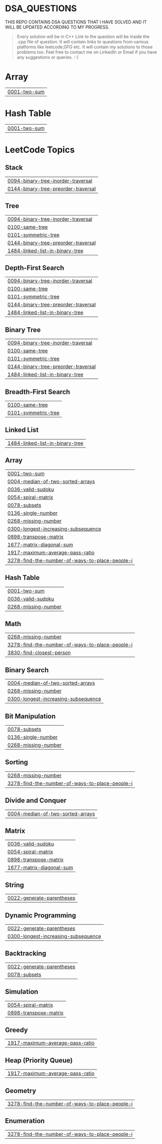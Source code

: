 # DSA_QUESTIONS

THIS REPO CONTAINS DSA QUESTIONS THAT I HAVE SOLVED AND IT WILL BE UPDATED ACCORDING TO MY PROGRESS.

>Every solution will be in C++
>Link to the question will be inside the .cpp file of question.
>It will contain links to questions from various platforms like leetcode,GFG etc.
>It will contain my solutions to those problems too.
>Feel free to contact me on LinkedIn or Email if you have any suggestions or queries. :-)


# Array
|  |
| ------- |
| [0001-two-sum](https://github.com/ehmerr/DSA_QUESTIONS/tree/master/0001-two-sum) |
# Hash Table
|  |
| ------- |
| [0001-two-sum](https://github.com/ehmerr/DSA_QUESTIONS/tree/master/0001-two-sum) |
<!---LeetCode Topics Start-->
# LeetCode Topics
## Stack
|  |
| ------- |
| [0094-binary-tree-inorder-traversal](https://github.com/ehmerr/DSA_QUESTIONS/tree/master/0094-binary-tree-inorder-traversal) |
| [0144-binary-tree-preorder-traversal](https://github.com/ehmerr/DSA_QUESTIONS/tree/master/0144-binary-tree-preorder-traversal) |
## Tree
|  |
| ------- |
| [0094-binary-tree-inorder-traversal](https://github.com/ehmerr/DSA_QUESTIONS/tree/master/0094-binary-tree-inorder-traversal) |
| [0100-same-tree](https://github.com/ehmerr/DSA_QUESTIONS/tree/master/0100-same-tree) |
| [0101-symmetric-tree](https://github.com/ehmerr/DSA_QUESTIONS/tree/master/0101-symmetric-tree) |
| [0144-binary-tree-preorder-traversal](https://github.com/ehmerr/DSA_QUESTIONS/tree/master/0144-binary-tree-preorder-traversal) |
| [1484-linked-list-in-binary-tree](https://github.com/ehmerr/DSA_QUESTIONS/tree/master/1484-linked-list-in-binary-tree) |
## Depth-First Search
|  |
| ------- |
| [0094-binary-tree-inorder-traversal](https://github.com/ehmerr/DSA_QUESTIONS/tree/master/0094-binary-tree-inorder-traversal) |
| [0100-same-tree](https://github.com/ehmerr/DSA_QUESTIONS/tree/master/0100-same-tree) |
| [0101-symmetric-tree](https://github.com/ehmerr/DSA_QUESTIONS/tree/master/0101-symmetric-tree) |
| [0144-binary-tree-preorder-traversal](https://github.com/ehmerr/DSA_QUESTIONS/tree/master/0144-binary-tree-preorder-traversal) |
| [1484-linked-list-in-binary-tree](https://github.com/ehmerr/DSA_QUESTIONS/tree/master/1484-linked-list-in-binary-tree) |
## Binary Tree
|  |
| ------- |
| [0094-binary-tree-inorder-traversal](https://github.com/ehmerr/DSA_QUESTIONS/tree/master/0094-binary-tree-inorder-traversal) |
| [0100-same-tree](https://github.com/ehmerr/DSA_QUESTIONS/tree/master/0100-same-tree) |
| [0101-symmetric-tree](https://github.com/ehmerr/DSA_QUESTIONS/tree/master/0101-symmetric-tree) |
| [0144-binary-tree-preorder-traversal](https://github.com/ehmerr/DSA_QUESTIONS/tree/master/0144-binary-tree-preorder-traversal) |
| [1484-linked-list-in-binary-tree](https://github.com/ehmerr/DSA_QUESTIONS/tree/master/1484-linked-list-in-binary-tree) |
## Breadth-First Search
|  |
| ------- |
| [0100-same-tree](https://github.com/ehmerr/DSA_QUESTIONS/tree/master/0100-same-tree) |
| [0101-symmetric-tree](https://github.com/ehmerr/DSA_QUESTIONS/tree/master/0101-symmetric-tree) |
## Linked List
|  |
| ------- |
| [1484-linked-list-in-binary-tree](https://github.com/ehmerr/DSA_QUESTIONS/tree/master/1484-linked-list-in-binary-tree) |
## Array
|  |
| ------- |
| [0001-two-sum](https://github.com/ehmerr/DSA_QUESTIONS/tree/master/0001-two-sum) |
| [0004-median-of-two-sorted-arrays](https://github.com/ehmerr/DSA_QUESTIONS/tree/master/0004-median-of-two-sorted-arrays) |
| [0036-valid-sudoku](https://github.com/ehmerr/DSA_QUESTIONS/tree/master/0036-valid-sudoku) |
| [0054-spiral-matrix](https://github.com/ehmerr/DSA_QUESTIONS/tree/master/0054-spiral-matrix) |
| [0078-subsets](https://github.com/ehmerr/DSA_QUESTIONS/tree/master/0078-subsets) |
| [0136-single-number](https://github.com/ehmerr/DSA_QUESTIONS/tree/master/0136-single-number) |
| [0268-missing-number](https://github.com/ehmerr/DSA_QUESTIONS/tree/master/0268-missing-number) |
| [0300-longest-increasing-subsequence](https://github.com/ehmerr/DSA_QUESTIONS/tree/master/0300-longest-increasing-subsequence) |
| [0898-transpose-matrix](https://github.com/ehmerr/DSA_QUESTIONS/tree/master/0898-transpose-matrix) |
| [1677-matrix-diagonal-sum](https://github.com/ehmerr/DSA_QUESTIONS/tree/master/1677-matrix-diagonal-sum) |
| [1917-maximum-average-pass-ratio](https://github.com/ehmerr/DSA_QUESTIONS/tree/master/1917-maximum-average-pass-ratio) |
| [3278-find-the-number-of-ways-to-place-people-i](https://github.com/ehmerr/DSA_QUESTIONS/tree/master/3278-find-the-number-of-ways-to-place-people-i) |
## Hash Table
|  |
| ------- |
| [0001-two-sum](https://github.com/ehmerr/DSA_QUESTIONS/tree/master/0001-two-sum) |
| [0036-valid-sudoku](https://github.com/ehmerr/DSA_QUESTIONS/tree/master/0036-valid-sudoku) |
| [0268-missing-number](https://github.com/ehmerr/DSA_QUESTIONS/tree/master/0268-missing-number) |
## Math
|  |
| ------- |
| [0268-missing-number](https://github.com/ehmerr/DSA_QUESTIONS/tree/master/0268-missing-number) |
| [3278-find-the-number-of-ways-to-place-people-i](https://github.com/ehmerr/DSA_QUESTIONS/tree/master/3278-find-the-number-of-ways-to-place-people-i) |
| [3830-find-closest-person](https://github.com/ehmerr/DSA_QUESTIONS/tree/master/3830-find-closest-person) |
## Binary Search
|  |
| ------- |
| [0004-median-of-two-sorted-arrays](https://github.com/ehmerr/DSA_QUESTIONS/tree/master/0004-median-of-two-sorted-arrays) |
| [0268-missing-number](https://github.com/ehmerr/DSA_QUESTIONS/tree/master/0268-missing-number) |
| [0300-longest-increasing-subsequence](https://github.com/ehmerr/DSA_QUESTIONS/tree/master/0300-longest-increasing-subsequence) |
## Bit Manipulation
|  |
| ------- |
| [0078-subsets](https://github.com/ehmerr/DSA_QUESTIONS/tree/master/0078-subsets) |
| [0136-single-number](https://github.com/ehmerr/DSA_QUESTIONS/tree/master/0136-single-number) |
| [0268-missing-number](https://github.com/ehmerr/DSA_QUESTIONS/tree/master/0268-missing-number) |
## Sorting
|  |
| ------- |
| [0268-missing-number](https://github.com/ehmerr/DSA_QUESTIONS/tree/master/0268-missing-number) |
| [3278-find-the-number-of-ways-to-place-people-i](https://github.com/ehmerr/DSA_QUESTIONS/tree/master/3278-find-the-number-of-ways-to-place-people-i) |
## Divide and Conquer
|  |
| ------- |
| [0004-median-of-two-sorted-arrays](https://github.com/ehmerr/DSA_QUESTIONS/tree/master/0004-median-of-two-sorted-arrays) |
## Matrix
|  |
| ------- |
| [0036-valid-sudoku](https://github.com/ehmerr/DSA_QUESTIONS/tree/master/0036-valid-sudoku) |
| [0054-spiral-matrix](https://github.com/ehmerr/DSA_QUESTIONS/tree/master/0054-spiral-matrix) |
| [0898-transpose-matrix](https://github.com/ehmerr/DSA_QUESTIONS/tree/master/0898-transpose-matrix) |
| [1677-matrix-diagonal-sum](https://github.com/ehmerr/DSA_QUESTIONS/tree/master/1677-matrix-diagonal-sum) |
## String
|  |
| ------- |
| [0022-generate-parentheses](https://github.com/ehmerr/DSA_QUESTIONS/tree/master/0022-generate-parentheses) |
## Dynamic Programming
|  |
| ------- |
| [0022-generate-parentheses](https://github.com/ehmerr/DSA_QUESTIONS/tree/master/0022-generate-parentheses) |
| [0300-longest-increasing-subsequence](https://github.com/ehmerr/DSA_QUESTIONS/tree/master/0300-longest-increasing-subsequence) |
## Backtracking
|  |
| ------- |
| [0022-generate-parentheses](https://github.com/ehmerr/DSA_QUESTIONS/tree/master/0022-generate-parentheses) |
| [0078-subsets](https://github.com/ehmerr/DSA_QUESTIONS/tree/master/0078-subsets) |
## Simulation
|  |
| ------- |
| [0054-spiral-matrix](https://github.com/ehmerr/DSA_QUESTIONS/tree/master/0054-spiral-matrix) |
| [0898-transpose-matrix](https://github.com/ehmerr/DSA_QUESTIONS/tree/master/0898-transpose-matrix) |
## Greedy
|  |
| ------- |
| [1917-maximum-average-pass-ratio](https://github.com/ehmerr/DSA_QUESTIONS/tree/master/1917-maximum-average-pass-ratio) |
## Heap (Priority Queue)
|  |
| ------- |
| [1917-maximum-average-pass-ratio](https://github.com/ehmerr/DSA_QUESTIONS/tree/master/1917-maximum-average-pass-ratio) |
## Geometry
|  |
| ------- |
| [3278-find-the-number-of-ways-to-place-people-i](https://github.com/ehmerr/DSA_QUESTIONS/tree/master/3278-find-the-number-of-ways-to-place-people-i) |
## Enumeration
|  |
| ------- |
| [3278-find-the-number-of-ways-to-place-people-i](https://github.com/ehmerr/DSA_QUESTIONS/tree/master/3278-find-the-number-of-ways-to-place-people-i) |
<!---LeetCode Topics End-->